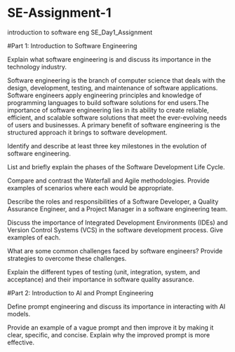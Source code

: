 # SE-Assignment-1
introduction to software eng
SE_Day1_Assignment

#Part 1: Introduction to Software Engineering

Explain what software engineering is and discuss its importance in the technology industry. 

Software engineering is the branch of computer science that deals with the design, development, testing, and maintenance of software applications. Software engineers apply engineering principles and knowledge of programming languages to build software solutions for end users.The importance of software engineering lies in its ability to create reliable, efficient, and scalable software solutions that meet the ever-evolving needs of users and businesses. A primary benefit of software engineering is the structured approach it brings to software development.


Identify and describe at least three key milestones in the evolution of software engineering.  

List and briefly explain the phases of the Software Development Life Cycle.

Compare and contrast the Waterfall and Agile methodologies. Provide examples of scenarios where each would be appropriate.

Describe the roles and responsibilities of a Software Developer, a Quality Assurance Engineer, and a Project Manager in a software engineering team.

Discuss the importance of Integrated Development Environments (IDEs) and Version Control Systems (VCS) in the software development process. Give examples of each.

What are some common challenges faced by software engineers? Provide strategies to overcome these challenges.

Explain the different types of testing (unit, integration, system, and acceptance) and their importance in software quality assurance.

#Part 2: Introduction to AI and Prompt Engineering

Define prompt engineering and discuss its importance in interacting with AI models.

Provide an example of a vague prompt and then improve it by making it clear, specific, and concise. Explain why the improved prompt is more effective.


